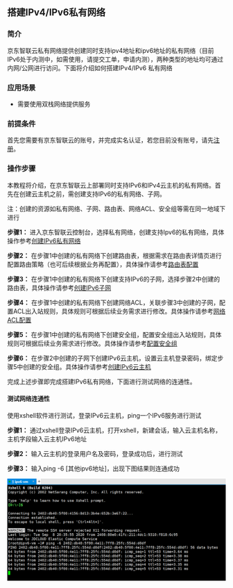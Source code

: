 ## 搭建IPv4/IPv6私有网络

### 简介

京东智联云私有网络提供创建同时支持ipv4地址和ipv6地址的私有网络（目前IPv6处于内测中，如需使用，请提交工单，申请内测），两种类型的地址均可通过内网/公网进行访问。下面将介绍如何搭建IPv4/IPv6 私有网络

### 应用场景

- 需要使用双栈网络提供服务

### 前提条件

首先您需要有京东智联云的账号，并完成实名认证，若您目前没有账号，请先[注册](https://user.jdcloud.com/register?source=jdcloud&ReturnUrl=https%3A%2F%2Fwww.jdcloud.com)。

### 操作步骤

本教程将介绍，在京东智联云上部署同时支持IPv6和IPv4云主机的私有网络。首先在创建云主机之前，需创建支持IPv6的私有网络、子网。

​		注：创建的资源如私有网络、子网、路由表、网络ACL、安全组等需在同一地域下进行

**步骤1：** 进入京东智联云控制台，选择私有网络，创建支持Ipv6的私有网络，具体操作参考[创建IPv6私有网络]()

**步骤2：** 在步骤1中创建的私有网络下创建路由表，根据需求在路由表详情页进行配置路由策略（也可后续根据业务再配置），具体操作请参考[路由表配置](https://docs.jdcloud.com/cn/virtual-private-cloud/route-table-configuration)

**步骤3：** 在步骤1中创建的私有网络下创建支持IPv6的子网，选择步骤2中创建的路由表，具体操作请参考[创建IPv6子网]()

**步骤4：** 在步骤1中创建的私有网络下创建网络ACL，关联步骤3中创建的子网，配置ACL出入站规则，具体规则可根据后续业务需求进行修改。具体操作请参考[网络ACL配置](https://docs.jdcloud.com/cn/virtual-private-cloud/network-acl-configuration)

**步骤5：** 在步骤1中创建的私有网络下创建安全组，配置安全组出入站规则，具体规则可根据后续业务需求进行修改。具体操作请参考[配置安全组](https://docs.jdcloud.com/cn/virtual-private-cloud/security-group-configuration)

**步骤6：** 在步骤2中创建的子网下创建IPv6云主机，设置云主机登录密码，绑定步骤5中创建的安全组。具体操作请参考[创建IPv6云主机]()

完成上述步骤即完成搭建IPv6私有网络，下面进行测试网络的连通性。

#### 测试网络连通性

使用xshell软件进行测试，登录IPv6云主机，ping一个IPv6服务进行测试

**步骤1：** 通过xshell登录IPv6云主机，打开xshell，新建会话，输入云主机名称，主机字段输入云主机IPv6地址

**步骤2：** 输入云主机的登录用户名及密码，登录成功后，进行测试

**步骤3：** 输入ping -6 [其他ipv6地址]，出现下图结果则连通成功

![image-20200908203808838](../../../../image/Networking/ipv6/forTest.png)

